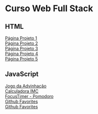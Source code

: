 # Curso Web Full Stack
 
 <h2> HTML </h2>
 
 <a href="https://juninho15830.github.io/Curso-Web-Full-Stack/Front-End/HTML-CSS/Projeto-01/"> Página Projeto 1</a> <br>
 <a href="https://juninho15830.github.io/Curso-Web-Full-Stack/Front-End/HTML-CSS/Projeto-02/"> Página Projeto 2</a> <br>
 <a href="https://juninho15830.github.io/Curso-Web-Full-Stack/Front-End/HTML-CSS/Projeto-03/"> Página Projeto 3</a> <br>
 <a href="https://juninho15830.github.io/Curso-Web-Full-Stack/Front-End/HTML-CSS/Projeto-04/"> Página Projeto 4</a> <br>
 <a href="https://juninho15830.github.io/Curso-Web-Full-Stack/Front-End/HTML-CSS/Projeto-05/"> Página Projeto 5</a>

<h2> JavaScript </h2>

<a href="https://juninho15830.github.io/Curso-Web-Full-Stack/Front-End/JavaScript/Projetos%20em%20JavaScript/Jogo%20da%20advinhacao%20com%20HTML%20e%20CSS"> Jogo da Advinhação</a> <br>
<a href="https://juninho15830.github.io/Curso-Web-Full-Stack/Front-End/JavaScript/Projetos%20em%20JavaScript/Calculadora%20IMC">  Calculadora IMC </a> <br>
<a href="https://juninho15830.github.io/Curso-Web-Full-Stack/Front-End/JavaScript/Projetos%20em%20JavaScript/Focus%20timer"> FocusTimer - Pomodoro </a> <br>
<a href="https://juninho15830.github.io/Curso-Web-Full-Stack/Front-End/JavaScript/Projetos%20em%20JavaScript/Github favorites"> Github Favorites </a> <br>
<a href="https://juninho15830.github.io/Curso-Web-Full-Stack/Front-End/JavaScript/Projetos%20em%20JavaScript/The%20Witcher"> Github Favorites </a> <br>

